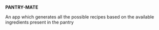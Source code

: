 **PANTRY-MATE**

An app which generates all the possible recipes based on the available ingredients present in the pantry
